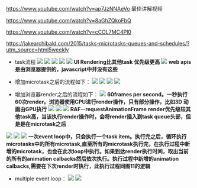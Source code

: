 
https://www.youtube.com/watch?v=ap7JzNNAeVo   最佳讲解视频

https://www.youtube.com/watch?v=8aGhZQkoFbQ

https://www.youtube.com/watch?v=cCOL7MC4Pl0

https://jakearchibald.com/2015/tasks-microtasks-queues-and-schedules/?utm_source=html5weekly

- task流程
![](1.PNG)
![](2.PNG)
![](3.PNG)
![](6.PNG)
![](4.PNG)
	**UI Rendering比其他task 优先级更高**
![](5.PNG)
	**web apis是由浏览器提供的，javascript中并没有这些**

- 增加microtask之后的流程如下：
![](7.PNG)
![](8.PNG)
![](9.PNG)
![](10.PNG)

- 增加浏览器render之后的流程如下：
![](11.PNG)
	**60frames per second。一秒执行60次render。浏览器使用CPU进行render操作，只有部分操作，比如3D 动画由GPU执行**
![](12.PNG)
![](13.PNG)
![](14.PNG)
	**RAF--requestAnimationFrame**
    **render优先级较其他task高，当该执行render操作时，会将render插入到task queue头部，但是是在microtask之后**
    
![](15.PNG)
![](16.PNG)
![](17.PNG)
   **一次event loop中，只会执行一个task item。执行完之后，循环执行microtasks中的所有microtask,直至所有的microtask执行完，在执行过程中新增的microtask，也会在此次loop中执行。如果到达render执行时间，取出当前的所有的animation calbacks然后依次执行。执行过程中新增的animation calbacks,需要在下次render时执行，此执行过程同图11的逻辑**
   
- multiple event loop：
![](18.PNG)
![](19.PNG)